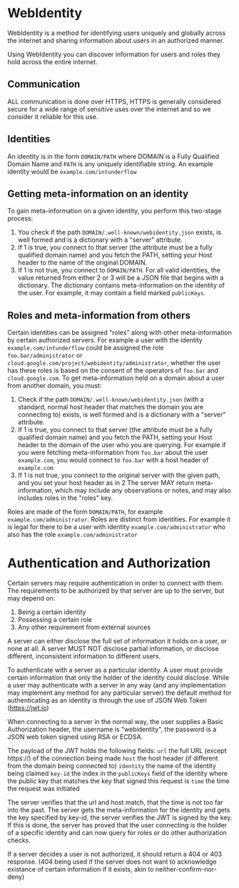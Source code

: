 # WebIdentity
WebIdentity is a method for identifying users uniquely and globally across the internet and sharing information about users in an authorized manner.

Using WebIdentity you can discover information for users and roles they hold across the entire internet.

## Communication
ALL communication is done over HTTPS, HTTPS is generally considered secure for a wide range of sensitive uses over the internet and so we consider it reliable for this use.

## Identities

An identity is in the form `DOMAIN/PATH` where DOMAIN is a Fully Qualified Domain Name and `PATH` is any uniquely identifiable string. An example identity would be `example.com/intunderflow`

## Getting meta-information on an identity
To gain meta-information on a given identity, you perform this two-stage process:
1. You check if the path `DOMAIN/.well-known/webidentity.json` exists, is well formed and is a dictionary with a "server" attribute.
2. If 1 is true, you connect to that server (the attribute must be a fully qualified domain name) and you fetch the PATH, setting your Host header to the name of the original DOMAIN.
3. If 1 is not true, you connect to `DOMAIN/PATH`.
For all valid identities, the value returned from either 2 or 3 will be a JSON file that begins with a dictionary. The dictionary contains meta-information on the identity of the user. For example, it may contain a field marked `publicKeys`.


## Roles and meta-information from others
Certain identities can be assigned "roles" along with other meta-information by certain authorized servers. For example a user with the identity `example.com/intunderflow` could be assigned the role `foo.bar/administrator` or `cloud.google.com/project/webidentity/administrator`, whether the user has these roles is based on the consent of the operators of `foo.bar` and `cloud.google.com`. To get meta-information held on a domain about a user from another domain, you must:
1. Check if the path `DOMAIN/.well-known/webidentity.json` (with a standard, normal host header that matches the domain you are connecting to) exists, is well formed and is a dictionary with a "server" attribute.
2. If 1 is true, you connect to that server (the attribute must be a fully qualified domain name) and you fetch the PATH, setting  your Host header to the domain of the user who you are querying. For example if you were fetching meta-information from `foo.bar` about the user `example.com`, you would connect to `foo.bar` with a host header of `example.com`
3. If 1 is not true, you connect to the original server with the given path, and you set your host header as in 2
The server MAY return meta-information, which may include any observations or notes, and may also includes roles in the "roles" key.

Roles are made of the form `DOMAIN/PATH`, for example `example.com/administrator`. Roles are distinct from identities. For example it is legal for there to be a user with identity `example.com/administrator` who also has the role `example.com/administrator`

# Authentication and Authorization
Certain servers may require authentication in order to connect with them. The requirements to be authorized by that server are up to the server, but may depend on:
1. Being a certain identity
2. Possessing a certain role
3. Any other requirement from external sources

A server can either disclose the full set of information it holds on a user, or none at all. A server MUST NOT disclose partial information, or disclose different, inconsistent information to different users.

To authenticate with a server as a particular identity. A user must provide certain information that only the holder of the identity could disclose. While a user may authenticate with a server in any way (and any implementation may implement any method for any particular server) the default method for authenticating as an identity is through the use of JSON Web Token (https://jwt.io) 

When connecting to a server in the normal way, the user supplies a Basic Authorization header, the username is "webidentity", the password is a JSON web token signed using RSA or ECDSA.

The payload of the JWT holds the following fields:
`url` the full URL (except https://) of the connection being made
`host` the host header (if different from the domain being connected to)
`identity` the name of the identity being claimed
`key-id` the index in the `publicKeys` field of the identity where the public key that matches the key that signed this request is
`time` the time the request was initiated

The server verifies that the url and host match, that the time is not too far into the past. The server gets the meta-information for the identity and gets the key specified by key-id, the server verifies the JWT is signed by the key. If this is done, the server has proved that the user connecting is the holder of a specific identity and can now query for roles or do other authorization checks.

If a server decides a user is not authorized, it should return a 404 or 403 response. (404 being used if the server does not want to acknowledge existance of  certain information if it exists, akin to neither-confirm-nor-deny)
